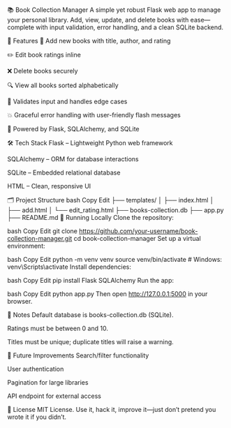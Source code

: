📚 Book Collection Manager
A simple yet robust Flask web app to manage your personal library. Add, view, update, and delete
books with ease—complete with input validation, error handling, and a clean SQLite backend.

🚀 Features
📖 Add new books with title, author, and rating

✏️ Edit book ratings inline

❌ Delete books securely

🔍 View all books sorted alphabetically

🧠 Validates input and handles edge cases

💥 Graceful error handling with user-friendly flash messages

🧱 Powered by Flask, SQLAlchemy, and SQLite

🛠 Tech Stack
Flask – Lightweight Python web framework

SQLAlchemy – ORM for database interactions

SQLite – Embedded relational database

HTML – Clean, responsive UI

🗂 Project Structure
bash
Copy
Edit
├── templates/
│   ├── index.html
│   ├── add.html
│   └── edit_rating.html
├── books-collection.db
├── app.py
├── README.md
🧪 Running Locally
Clone the repository:

bash
Copy
Edit
git clone https://github.com/your-username/book-collection-manager.git
cd book-collection-manager
Set up a virtual environment:

bash
Copy
Edit
python -m venv venv
source venv/bin/activate  # Windows: venv\Scripts\activate
Install dependencies:

bash
Copy
Edit
pip install Flask SQLAlchemy
Run the app:

bash
Copy
Edit
python app.py
Then open http://127.0.0.1:5000 in your browser.

📌 Notes
Default database is books-collection.db (SQLite).

Ratings must be between 0 and 10.

Titles must be unique; duplicate titles will raise a warning.

🧠 Future Improvements
Search/filter functionality

User authentication

Pagination for large libraries

API endpoint for external access

🪪 License
MIT License. Use it, hack it, improve it—just don’t pretend you wrote it if you didn’t.
